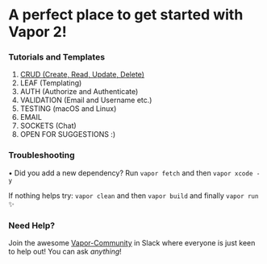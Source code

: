 # A perfect place to get started with Vapor 2!
### Tutorials and Templates

1. [CRUD (Create, Read, Update, Delete)](/crud-example)
2. LEAF (Templating)
3. AUTH (Authorize and Authenticate)
4. VALIDATION (Email and Username etc.)
5. TESTING (macOS and Linux)
6. EMAIL
7. SOCKETS (Chat)
8. OPEN FOR SUGGESTIONS :)

### Troubleshooting
• Did you add a new dependency? Run ```vapor fetch``` and then ```vapor xcode -y```

If nothing helps try: ```vapor clean``` and then ```vapor build``` and finally ```vapor run``` :sparkles:

### Need Help?
Join the awesome [Vapor-Community](http://vapor.team/) in Slack where everyone is just keen to help out! You can ask <i>anything</i>!
